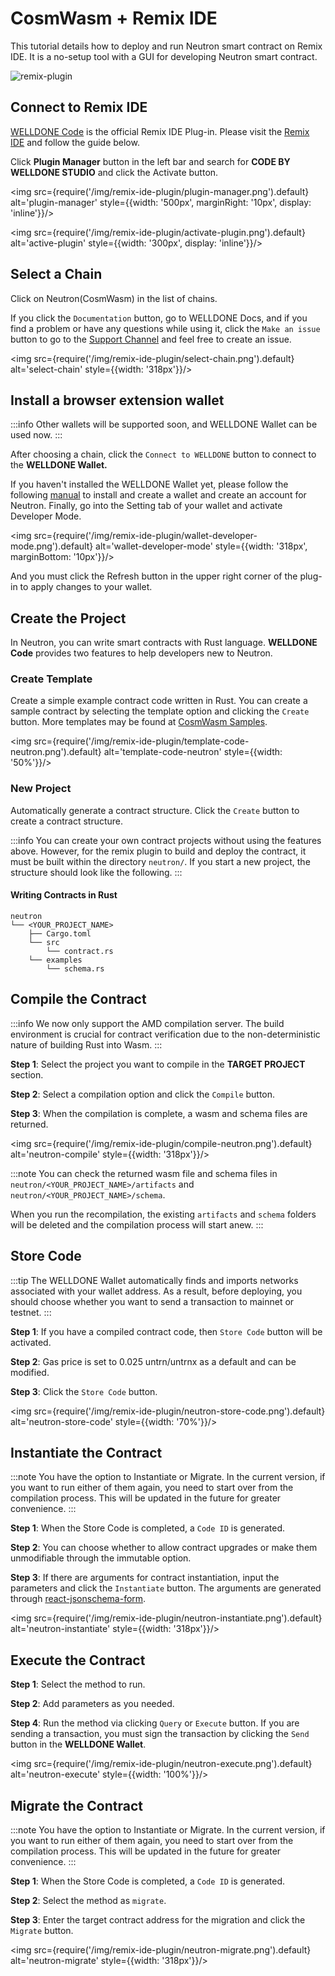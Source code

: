 # CosmWasm + Remix IDE

This tutorial details how to deploy and run Neutron smart contract on Remix IDE. It is a no-setup tool with a GUI for developing Neutron smart contract.

![remix-plugin](/img/remix-ide-plugin/remix-ide.png?raw=true 'remix-plugin')


## Connect to Remix IDE

[WELLDONE Code](https://docs.welldonestudio.io/code) is the official Remix IDE Plug-in. Please visit the [Remix IDE](https://remix.ethereum.org/) and follow the guide below.

Click **Plugin Manager** button in the left bar and search for **CODE BY WELLDONE STUDIO** and click the Activate button.

<img src={require('/img/remix-ide-plugin/plugin-manager.png').default} alt='plugin-manager' style={{width: '500px', marginRight: '10px', display: 'inline'}}/>

<img src={require('/img/remix-ide-plugin/activate-plugin.png').default} alt='active-plugin' style={{width: '300px', display: 'inline'}}/>

## Select a Chain

Click on Neutron(CosmWasm) in the list of chains.

If you click the `Documentation` button, go to WELLDONE Docs, and if you find a problem or have any questions while using it, click the `Make an issue` button to go to the [Support Channel](https://support.welldonestudio.io/) and feel free to create an issue.

<img src={require('/img/remix-ide-plugin/select-chain.png').default} alt='select-chain' style={{width: '318px'}}/>

## Install a browser extension wallet

:::info 
Other wallets will be supported soon, and WELLDONE Wallet can be used now.
:::

After choosing a chain, click the `Connect to WELLDONE` button to connect to the **WELLDONE Wallet.** 

If you haven't installed the WELLDONE Wallet yet, please follow the following [manual](https://docs.welldonestudio.io/wallet/manual/) to install and create a wallet and create an account for Neutron. Finally, go into the Setting tab of your wallet and activate Developer Mode.

<img src={require('/img/remix-ide-plugin/wallet-developer-mode.png').default} alt='wallet-developer-mode' style={{width: '318px', marginBottom: '10px'}}/>

And you must click the Refresh button in the upper right corner of the plug-in to apply changes to your wallet.

## Create the Project

In Neutron, you can write smart contracts with Rust language. **WELLDONE Code** provides two features to help developers new to Neutron.

### Create Template

Create a simple example contract code written in Rust. You can create a sample contract by selecting the template option and clicking the `Create` button. More templates may be found at [CosmWasm Samples](https://github.com/deus-labs/cw-contracts).

<img src={require('/img/remix-ide-plugin/template-code-neutron.png').default} alt='template-code-neutron' style={{width: '50%'}}/>

### New Project

Automatically generate a contract structure. Click the `Create` button to create a contract structure.

:::info
You can create your own contract projects without using the features above. However, for the remix plugin to build and deploy the contract, it must be built within the directory `neutron/`. If you start a new project, the structure should look like the following.
:::

#### Writing Contracts in Rust
  ```
  neutron
  └── <YOUR_PROJECT_NAME>
      ├── Cargo.toml
      └── src
          └── contract.rs
      └── examples
          └── schema.rs    
  ```

## Compile the Contract

:::info
We now only support the AMD compilation server. The build environment is crucial for contract verification due to the non-deterministic nature of building Rust into Wasm.
:::

**Step 1**: Select the project you want to compile in the **TARGET PROJECT** section.

**Step 2**: Select a compilation option and click the `Compile` button.

**Step 3**: When the compilation is complete, a wasm and schema files are returned.

<img src={require('/img/remix-ide-plugin/compile-neutron.png').default} alt='neutron-compile' style={{width: '318px'}}/>


:::note
You can check the returned wasm file and schema files in `neutron/<YOUR_PROJECT_NAME>/artifacts` and `neutron/<YOUR_PROJECT_NAME>/schema`.

When you run the recompilation, the existing `artifacts` and `schema` folders will be deleted and the compilation process will start anew.
:::

## Store Code

:::tip
The WELLDONE Wallet automatically finds and imports networks associated with your wallet address. As a result, before deploying, you should choose whether you want to send a transaction to mainnet or testnet.
:::

**Step 1**: If you have a compiled contract code, then `Store Code` button will be activated.

**Step 2**: Gas price is set to 0.025 untrn/untrnx as a default and can be modified. 

**Step 3**: Click the `Store Code` button.

<img src={require('/img/remix-ide-plugin/neutron-store-code.png').default} alt='neutron-store-code' style={{width: '70%'}}/>

## Instantiate the Contract

:::note
You have the option to Instantiate or Migrate. In the current version, if you want to run either of them again, you need to start over from the compilation process. This will be updated in the future for greater convenience.
:::

**Step 1**: When the Store Code is completed, a `Code ID` is generated.

**Step 2**: You can choose whether to allow contract upgrades or make them unmodifiable through the immutable option.

**Step 3**: If there are arguments for contract instantiation, input the parameters and click the `Instantiate` button. The arguments are generated through [react-jsonschema-form](https://github.com/rjsf-team/react-jsonschema-form).

<img src={require('/img/remix-ide-plugin/neutron-instantiate.png').default} alt='neutron-instantiate' style={{width: '318px'}}/>

## Execute the Contract

**Step 1**: Select the method to run.

**Step 2**: Add parameters as you needed.

**Step 4**: Run the method via clicking `Query` or `Execute` button. If you are sending a transaction, you must sign the transaction by clicking the `Send` button in the **WELLDONE Wallet**.

<img src={require('/img/remix-ide-plugin/neutron-execute.png').default} alt='neutron-execute' style={{width: '100%'}}/>

## Migrate the Contract

:::note
You have the option to Instantiate or Migrate. In the current version, if you want to run either of them again, you need to start over from the compilation process. This will be updated in the future for greater convenience.
:::

**Step 1**: When the Store Code is completed, a `Code ID` is generated.

**Step 2**: Select the method as `migrate`.

**Step 3**: Enter the target contract address for the migration and click the `Migrate` button.

<img src={require('/img/remix-ide-plugin/neutron-migrate.png').default} alt='neutron-migrate' style={{width: '318px'}}/>